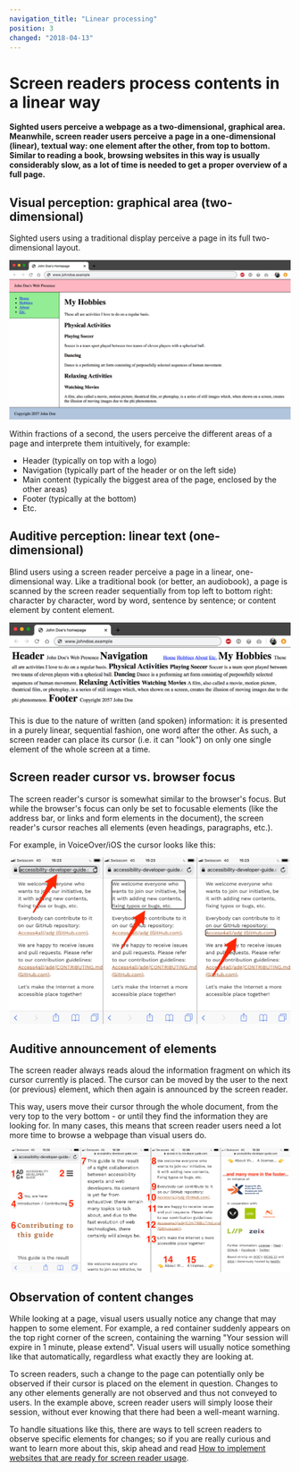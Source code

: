```yaml
---
navigation_title: "Linear processing"
position: 3
changed: "2018-04-13"
---
```


# Screen readers process contents in a linear way

**Sighted users perceive a webpage as a two-dimensional, graphical area. Meanwhile, screen reader users perceive a page in a one-dimensional (linear), textual way: one element after the other, from top to bottom. Similar to reading a book, browsing websites in this way is usually considerably slow, as a lot of time is needed to get a proper overview of a full page.**

## Visual perception: graphical area (two-dimensional)

Sighted users using a traditional display perceive a page in its full two-dimensional layout.

![Visual perception of a typical website](_media/visual-perception-of-a-typical-website.png)

Within fractions of a second, the users perceive the different areas of a page and interprete them intuitively, for example:

- Header (typically on top with a logo)
- Navigation (typically part of the header or on the left side)
- Main content (typically the biggest area of the page, enclosed by the other areas)
- Footer (typically at the bottom)
- Etc.

## Auditive perception: linear text (one-dimensional)

Blind users using a screen reader perceive a page in a linear, one-dimensional way. Like a traditional book (or better, an audiobook), a page is scanned by the screen reader sequentially from top left to bottom right: character by character, word by word, sentence by sentence; or content element by content element.

![Auditive perception of a typical website (approximative)](_media/auditive-perception-of-a-typical-website.png)

This is due to the nature of written (and spoken) information: it is presented in a purely linear, sequential fashion, one word after the other. As such, a screen reader can place its cursor (i.e. it can "look") on only one single element of the whole screen at a time.

## Screen reader cursor vs. browser focus

The screen reader's cursor is somewhat similar to the browser's focus. But while the browser's focus can only be set to focusable elements (like the address bar, or links and form elements in the document), the screen reader's cursor reaches all elements (even headings, paragraphs, etc.).

For example, in VoiceOver/iOS the cursor looks like this:

![VoiceOver/iOS cursor](_media/voiceover-ios-cursor.png)

## Auditive announcement of elements

The screen reader always reads aloud the information fragment on which its cursor currently is placed. The cursor can be moved by the user to the next (or previous) element, which then again is announced by the screen reader.

This way, users move their cursor through the whole document, from the very top to the very bottom - or until they find the information they are looking for. In many cases, this means that screen reader users need a lot more time to browse a webpage than visual users do.

![Cursor sequence on a typical website](_media/cursor-sequence-on-a-typical-website.png)

## Observation of content changes

While looking at a page, visual users usually notice any change that may happen to some element. For example, a red container suddenly appears on the top right corner of the screen, containing the warning "Your session will expire in 1 minute, please extend". Visual users will usually notice something like that automatically, regardless what exactly they are looking at.

To screen readers, such a change to the page can potentially only be observed if their cursor is placed on the element in question. Changes to any other elements generally are not observed and thus not conveyed to users. In the example above, screen reader users will simply loose their session, without ever knowing that there had been a well-meant warning.

To handle situations like this, there are ways to tell screen readers to observe specific elements for changes; so if you are really curious and want to learn more about this, skip ahead and read [How to implement websites that are ready for screen reader usage](/knowledge/desktop-screen-readers/how-to-implement).
